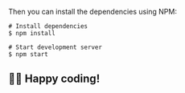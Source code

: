 

Then you can install the dependencies using NPM:

```
# Install dependencies
$ npm install

# Start development server
$ npm start
```
👨‍💻 Happy coding!
---

